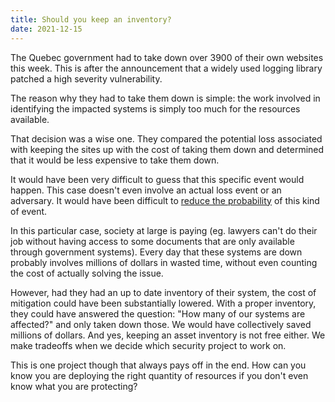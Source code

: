 ```yaml
---
title: Should you keep an inventory?
date: 2021-12-15
---
```


The Quebec government had to take down over 3900 of their own websites this week. This is after the announcement that a widely used logging library patched a high severity vulnerability. 

The reason why they had to take them down is simple: the work involved in identifying the impacted systems is simply too much for the resources available.

That decision was a wise one. They compared the potential loss associated with keeping the sites up with the cost of taking them down and determined that it would be less expensive to take them down. 

It would have been very difficult to guess that this specific event would happen. This case doesn't even involve an actual loss event or an adversary. It would have been difficult to [reduce the probability](/blog/using-both-risk-control-levers) of this kind of event.

In this particular case, society at large is paying (eg. lawyers can't do their job without having access to some documents that are only available through government systems). Every day that these systems are down probably involves millions of dollars in wasted time, without even counting the cost of actually solving the issue.

However, had they had an up to date inventory of their system, the cost of mitigation could have been substantially lowered. With a proper inventory, they could have answered the question: "How many of our systems are affected?" and only taken down those. We would have collectively saved millions of dollars. And yes, keeping an asset inventory is not free either. We make tradeoffs when we decide which security project to work on. 

This is one project though that always pays off in the end. How can you know you are deploying the right quantity of resources if you don't even know what you are protecting? 
